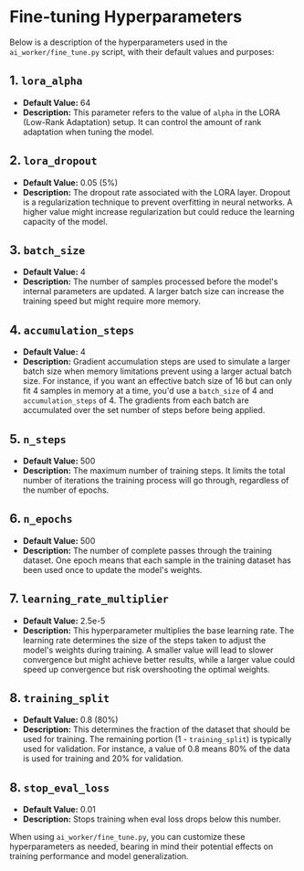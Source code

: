 # Fine-tuning Hyperparameters

Below is a description of the hyperparameters used in the `ai_worker/fine_tune.py` script, with their default values and purposes:

## 1. `lora_alpha`
- **Default Value:** 64
- **Description:** 
  This parameter refers to the value of `alpha` in the LORA (Low-Rank Adaptation) setup. It can control the amount of rank adaptation when tuning the model.

## 2. `lora_dropout`
- **Default Value:** 0.05 (5%)
- **Description:** 
  The dropout rate associated with the LORA layer. Dropout is a regularization technique to prevent overfitting in neural networks. A higher value might increase regularization but could reduce the learning capacity of the model.

## 3. `batch_size`
- **Default Value:** 4
- **Description:** 
  The number of samples processed before the model's internal parameters are updated. A larger batch size can increase the training speed but might require more memory.

## 4. `accumulation_steps`
- **Default Value:** 4
- **Description:** 
  Gradient accumulation steps are used to simulate a larger batch size when memory limitations prevent using a larger actual batch size. For instance, if you want an effective batch size of 16 but can only fit 4 samples in memory at a time, you'd use a `batch_size` of 4 and `accumulation_steps` of 4. The gradients from each batch are accumulated over the set number of steps before being applied.

## 5. `n_steps`
- **Default Value:** 500
- **Description:** 
  The maximum number of training steps. It limits the total number of iterations the training process will go through, regardless of the number of epochs.

## 6. `n_epochs`
- **Default Value:** 500
- **Description:** 
  The number of complete passes through the training dataset. One epoch means that each sample in the training dataset has been used once to update the model's weights.

## 7. `learning_rate_multiplier`
- **Default Value:** 2.5e-5
- **Description:** 
  This hyperparameter multiplies the base learning rate. The learning rate determines the size of the steps taken to adjust the model's weights during training. A smaller value will lead to slower convergence but might achieve better results, while a larger value could speed up convergence but risk overshooting the optimal weights.

## 8. `training_split`
- **Default Value:** 0.8 (80%)
- **Description:** 
  This determines the fraction of the dataset that should be used for training. The remaining portion (1 - `training_split`) is typically used for validation. For instance, a value of 0.8 means 80% of the data is used for training and 20% for validation.

## 8. `stop_eval_loss`
- **Default Value:** 0.01
- **Description:** 
  Stops training when eval loss drops below this number.

When using `ai_worker/fine_tune.py`, you can customize these hyperparameters as needed, bearing in mind their potential effects on training performance and model generalization.
